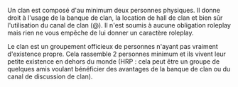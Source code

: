Un clan est composé d'au minimum deux personnes physiques. Il donne droit à l'usage de la banque de clan, la location de hall de clan et bien sûr l'utilisation du canal de clan (@). Il n'est soumis à aucune obligation roleplay mais rien ne vous empêche de lui donner un caractère roleplay.

Le clan est un groupement officieux de personnes n'ayant pas vraiment d'existence propre. Cela rassemble 2 personnes minimum et ils vivent leur petite existence en dehors du monde (HRP : cela peut être un groupe de quelques amis voulant bénéficier des avantages de la banque de clan ou du canal de discussion de clan).
